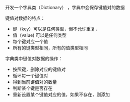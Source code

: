 开发一个字典类（Dictionary） ，字典中会保存键值对的数据

键值对数据的特点：
  - 键（key）可以是任何类型，但不允许重复，
  - 值（value) 可以是任何类型
  - 每个键对应一个值
  - 所有的键类型相同，所有的值类型相同

字典类中键值对数据的操作：
  - 按照键，删除对应的键值对
  - 循环每一个键值对
  - 得到当前键值对的数量
  - 判断某个键是否存在
  - 重新设置某个键值对应的值，如果不存在，则添加